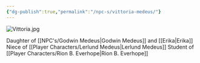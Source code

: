 ```yaml
---
{"dg-publish":true,"permalink":"/npc-s/vittoria-medeus/"}
---
```


![Vittoria.jpg](/img/user/Vaz%20Campaign/Vaz%20Images/Vittoria.jpg)

Daughter of [[NPC's/Godwin Medeus\|Godwin Medeus]] and [[Erika\|Erika]] 
Niece of [[Player Characters/Lerlund Medeus\|Lerlund Medeus]]
Student of [[Player Characters/Rion B. Everhope\|Rion B. Everhope]]